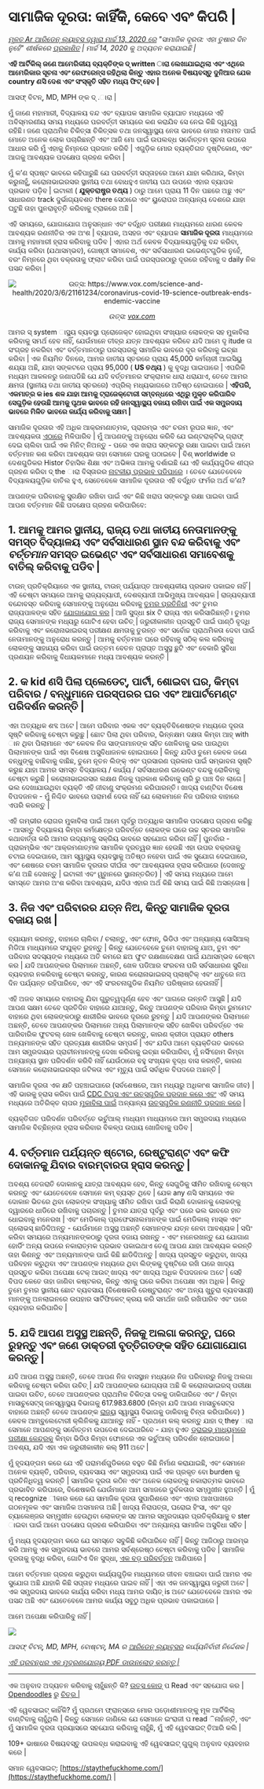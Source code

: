 # ସାମାଜିକ ଦୂରତା: କାହିଁକି, କେବେ ଏବଂ କିପରି |

_[ମୂଳତ Ar ଆରିଡେନ୍ ଲ୍ୟାବ୍ସ ଦ୍ୱାରା ମାର୍ଚ୍ଚ 13, 2020 ରେ](https://www.ariadnelabs.org/resources/articles/news/social-distancing-this-is-not-a-snow-day) "ସାମାଜିକ ଦୂରତା: ଏହା ତୁଷାର ଦିନ ନୁହେଁ" ଶୀର୍ଷକରେ [ପ୍ରକାଶିତ](https://www.ariadnelabs.org/resources/articles/news/social-distancing-this-is-not-a-snow-day) | ମାର୍ଚ୍ଚ 14, 2020 କୁ ଅଦ୍ୟତନ କରାଯାଇଛି |_

**ଏହି ଆର୍ଟିକିଲ୍ ଜଣେ ଆମେରିକୀୟ ବ୍ୟକ୍ତିଙ୍କ ଦ୍ written ାରା ଲେଖାଯାଇଥିଲା ଏବଂ ଏଥିରେ ଆମେରିକାର ସୂଚନା ଏବଂ ରେଫରେନ୍ସ ରହିଥିଲା କିନ୍ତୁ ଏହାର ଅନେକ ବିଷୟବସ୍ତୁ ଦୁନିଆର ଯେକ country ଣସି ଦେଶ ଏବଂ ସଂସ୍କୃତି ସହିତ ମଧ୍ୟ ଫିଟ୍ ହେବ |**

ଆସଫ୍ ବିଟନ୍, MD, MPH ଙ୍କ ଦ୍ .ାରା |

ମୁଁ ଜାଣେ ମହାମାରୀ, ବିଦ୍ୟାଳୟ ବନ୍ଦ ଏବଂ ବ୍ୟାପକ ସାମାଜିକ ବ୍ୟାଘାତ ମଧ୍ୟରେ ଏହି ଅବିସ୍ମରଣୀୟ ସମୟ ମଧ୍ୟରେ ପରବର୍ତ୍ତୀ ସମୟରେ କଣ କରାଯିବ ସେ ନେଇ କିଛି ଦ୍ୱନ୍ଦ୍ୱ ରହିଛି। ଜଣେ ପ୍ରାଥମିକ ଚିକିତ୍ସା ଚିକିତ୍ସକ ତଥା ଜନସ୍ୱାସ୍ଥ୍ୟ ନେତା ଭାବରେ ମୋର ମତାମତ ପାଇଁ ମୋତେ ଅନେକ ଲୋକ ପଚାରିଛନ୍ତି ଏବଂ ଆଜି ମୋ ପାଇଁ ଉପଲବ୍ଧ ସର୍ବୋତ୍ତମ ସୂଚନା ଉପରେ ଆଧାର କରି ମୁଁ ଏହାକୁ ନିମ୍ନରେ ପ୍ରଦାନ କରିବି | ଏଗୁଡ଼ିକ ମୋର ବ୍ୟକ୍ତିଗତ ଦୃଷ୍ଟିକୋଣ, ଏବଂ ଆଗକୁ ଆବଶ୍ୟକ ପଦକ୍ଷେପ ଗ୍ରହଣ କରିବା |

ମୁଁ କ’ଣ ସ୍ପଷ୍ଟ ଭାବରେ କହିପାରୁଛି ଯେ ପରବର୍ତ୍ତୀ ସପ୍ତାହରେ ଆମେ ଯାହା କରିଥାଉ, କିମ୍ବା କରୁନାହୁଁ, କରୋନାଭାଇରସର ସ୍ଥାନୀୟ ତଥା ବୋଧହୁଏ ଜାତୀୟ ପଥ ଉପରେ ଏହାର ବ୍ୟାପକ ପ୍ରଭାବ ପଡ଼ିବ | ଇଟାଲୀ ( **ଯୁକ୍ତରାଷ୍ଟ୍ର ତଥ୍ୟ** ) ଠାରୁ ଆମେ ପ୍ରାୟ 11 ଦିନ ପଛରେ ଅଛୁ ଏବଂ ସାଧାରଣତ track ଦୁର୍ଭାଗ୍ୟବଶତ there ସେଠାରେ ଏବଂ ୟୁରୋପର ଅନ୍ୟାନ୍ୟ ଦେଶରେ ଯାହା ଘଟୁଛି ତାହା ପୁନରାବୃତ୍ତି କରିବାକୁ ଟ୍ରାକରେ ଅଛି |

ଏହି ସମୟରେ, ଯୋଗାଯୋଗ ଅନୁସନ୍ଧାନ ଏବଂ ବର୍ଦ୍ଧିତ ପରୀକ୍ଷଣ ମାଧ୍ୟମରେ ଧାରଣ କେବଳ ଆବଶ୍ୟକ ରଣନୀତିର ଏକ ଅଂଶ | ବ୍ୟାପକ, ଅସହଜ ଏବଂ ବ୍ୟାପକ **ସାମାଜିକ ଦୂରତା** ମାଧ୍ୟମରେ ଆମକୁ ମହାମାରୀ ହ୍ରାସ କରିବାକୁ ପଡିବ | ଏହାର ଅର୍ଥ କେବଳ ବିଦ୍ୟାଳୟଗୁଡ଼ିକୁ ବନ୍ଦ କରିବା, କାର୍ଯ୍ୟ କରିବା (ଯଥାସମ୍ଭବ), ଗୋଷ୍ଠୀ ସମାବେଶ, ଏବଂ ସର୍ବସାଧାରଣ ଇଭେଣ୍ଟଗୁଡିକ ନୁହେଁ, ବରଂ ନିମ୍ନରେ ଥିବା ବକ୍ରତାକୁ ଫ୍ଲାଟ କରିବା ପାଇଁ ପରସ୍ପରଠାରୁ ଦୂରରେ ରହିବାକୁ ଦ daily ନିକ ପସନ୍ଦ କରିବା |

<center><img src="/graph.jpeg" alt="ଉତ୍ସ: https://www.vox.com/science-and-health/2020/3/6/21161234/coronavirus-covid-19-science-outbreak-ends-endemic-vaccine"><p><em>ଉତ୍ସ: <a href="https://www.vox.com/science-and-health/2020/3/6/21161234/coronavirus-covid-19-science-outbreak-ends-endemic-vaccine">vox.com</a></em></p></center>

ଆମର ସ୍ system ାସ୍ଥ୍ୟ ବ୍ୟବସ୍ଥା ପ୍ରୋଜେକ୍ଟ ହୋଇଥିବା ସଂଖ୍ୟାର ଲୋକଙ୍କ ସହ ମୁକାବିଲା କରିବାକୁ ସମର୍ଥ ହେବ ନାହିଁ, ଯେଉଁମାନେ ତୀବ୍ର ଯତ୍ନ ଆବଶ୍ୟକ କରିବେ ଯଦି ଆମେ ଦୃ itude ତା ସଂଗ୍ରହ ନକରିବା ଏବଂ ବର୍ତ୍ତମାନଠାରୁ ପରସ୍ପରକୁ ସାମାଜିକ ଭାବରେ ଦୂର କରିବାକୁ ଇଚ୍ଛା କରିବା | ଏକ ନିୟମିତ ଦିନରେ, ଆମର ଜାତୀୟ ସ୍ତରରେ ପ୍ରାୟ 45,000 କର୍ମଚାରୀ ଆଇସିୟୁ ଶଯ୍ୟା ଅଛି, ଯାହା ସଙ୍କଟରେ ପ୍ରାୟ 95,000 ( **US ତଥ୍ୟ** ) କୁ ବୃଦ୍ଧି ପାଇପାରେ | ଏପରିକି ମଧ୍ୟମ ଆକଳନରୁ ଜଣାପଡିଛି ଯେ ଯଦି ବର୍ତ୍ତମାନର ସଂକ୍ରାମକ ଧାରା ଧରାଯାଏ, ତେବେ ଆମର କ୍ଷମତା (ସ୍ଥାନୀୟ ତଥା ଜାତୀୟ ସ୍ତରରେ) ଏପ୍ରିଲ୍ ମଧ୍ୟଭାଗରେ ଅତିଷ୍ଠ ହୋଇପାରେ | **ଏହିପରି, ଏକମାତ୍ର କ ies ଶଳ ଯାହା ଆମକୁ ଟ୍ରାଜେକ୍ଟୋରୀ ସମ୍ବନ୍ଧରେ ଏଥିରୁ ମୁକ୍ତ କରିପାରିବ ସେଗୁଡ଼ିକ ହେଉଛି ଆମକୁ ପୃଥକ ଭାବରେ ରହି ଜନସ୍ୱାସ୍ଥ୍ୟ ବଜାୟ ରଖିବା ପାଇଁ ଏକ ସମ୍ପ୍ରଦାୟ ଭାବରେ ମିଳିତ ଭାବରେ କାର୍ଯ୍ୟ କରିବାକୁ ସକ୍ଷମ |**

ସାମାଜିକ ଦୂରତାର ଏହି ଅଧିକ ଆକ୍ରମଣାତ୍ମକ, ପ୍ରାରମ୍ଭ ଏବଂ ଚରମ ରୂପର ଜ୍ଞାନ, ଏବଂ ଆବଶ୍ୟକତା [ଏଠାରେ](https://www.nytimes.com/interactive/2020/03/13/opinion/coronavirus-trump-response.html?action=click&module=Opinion&pgtype=Homepage--) ମିଳିପାରିବ | ମୁଁ ଆପଣଙ୍କୁ ଅନୁରୋଧ କରିବି ଯେ ଇଣ୍ଟରାକ୍ଟିଭ୍ ଗ୍ରାଫ୍ ଦେଇ ଚାଲିବା ପାଇଁ ଏକ ମିନିଟ୍ ନିଅନ୍ତୁ - ପରେ ଏକ ଖରାପ ସଙ୍କଟରୁ ରକ୍ଷା ପାଇବା ପାଇଁ ଆମେ ବର୍ତ୍ତମାନ କଣ କରିବା ଆବଶ୍ୟକ ତାହା ସେମାନେ ଘରକୁ ପଠାଇବେ | ବିଶ୍ worldwide ର ଦେଶଗୁଡିକର Histor ତିହାସିକ ଶିକ୍ଷା ଏବଂ ଅଭିଜ୍ଞତା ଆମକୁ ଦର୍ଶାଇଛି ଯେ ଏହି କାର୍ଯ୍ୟଗୁଡିକ ଶୀଘ୍ର ଗ୍ରହଣ କରିବା ଦ୍ the ାରା ବିସ୍ତାରର [ନାଟକୀୟ ପ୍ରଭାବ ପଡିପାରେ](https://bmcpublichealth.biomedcentral.com/articles/10.1186/s12889-018-5446-1) । ତେବେ ଯେତେବେଳେ ବିଦ୍ୟାଳୟଗୁଡ଼ିକ ବାତିଲ ହୁଏ, ସେତେବେଳେ ସାମାଜିକ ଦୂରତାର ଏହି ବର୍ଦ୍ଧିତ ଫର୍ମର ଅର୍ଥ କ’ଣ?

ଆପଣଙ୍କ ପରିବାରକୁ ସୁରକ୍ଷିତ ରଖିବା ପାଇଁ ଏବଂ କିଛି ଖରାପ ସଙ୍କଟରୁ ରକ୍ଷା ପାଇବା ପାଇଁ ଆପଣ ବର୍ତ୍ତମାନ କିଛି ପଦକ୍ଷେପ ଗ୍ରହଣ କରିପାରିବେ:

## 1\. ଆମକୁ ଆମର ସ୍ଥାନୀୟ, ରାଜ୍ୟ ତଥା ଜାତୀୟ ନେତାମାନଙ୍କୁ ସମସ୍ତ ବିଦ୍ୟାଳୟ ଏବଂ ସର୍ବସାଧାରଣ ସ୍ଥାନ ବନ୍ଦ କରିବାକୁ ଏବଂ _ବର୍ତ୍ତମାନ_ ସମସ୍ତ ଇଭେଣ୍ଟ ଏବଂ ସର୍ବସାଧାରଣ ସମାବେଶକୁ ବାତିଲ୍ କରିବାକୁ ପଡିବ |

ଟାଉନ୍ ପ୍ରତିକ୍ରିୟାରେ ଏକ ସ୍ଥାନୀୟ, ଟାଉନ୍ ପର୍ଯ୍ୟାପ୍ତ ଆବଶ୍ୟକୀୟ ପ୍ରଭାବ ପକାଇବ ନାହିଁ | ଏହି ଚେଷ୍ଟା ସମୟରେ ଆମକୁ ରାଜ୍ୟବ୍ୟାପୀ, ଦେଶବ୍ୟାପୀ ଆଭିମୁଖ୍ୟ ଆବଶ୍ୟକ | ରାଜ୍ୟବ୍ୟାପୀ ବନ୍ଦୋବସ୍ତ କରିବାକୁ ସେମାନଙ୍କୁ ଅନୁରୋଧ କରିବାକୁ [ତୁମର ପ୍ରତିନିଧୀ](https://www.house.gov/representatives/find-your-representative) ଏବଂ ତୁମର ରାଜ୍ୟପାଳଙ୍କ ସହିତ [ଯୋଗାଯୋଗ କର](https://www.house.gov/representatives/find-your-representative) | ଆଜି ସୁଦ୍ଧା six ଟି ରାଜ୍ୟ ଏହା କରିସାରିଛନ୍ତି। ତୁମର ରାଜ୍ୟ ସେମାନଙ୍କ ମଧ୍ୟରୁ ଗୋଟିଏ ହେବା ଉଚିତ୍ | ଜରୁରୀକାଳୀନ ପ୍ରସ୍ତୁତି ପାଇଁ ପାଣ୍ଠି ବୃଦ୍ଧି କରିବାକୁ ଏବଂ କରୋନାଭାଇରସ୍ ପରୀକ୍ଷଣ କ୍ଷମତାକୁ ତୁରନ୍ତ ଏବଂ ସର୍ବୋଚ୍ଚ ପ୍ରାଥମିକତା ଦେବା ପାଇଁ ନେତାମାନଙ୍କୁ ଅନୁରୋଧ କରନ୍ତୁ | ଆମକୁ ବର୍ତ୍ତମାନ ଘରେ ରହିବାକୁ ସଠିକ୍ କଲ କରିବାକୁ ଲୋକଙ୍କୁ ସାହାଯ୍ୟ କରିବା ପାଇଁ ଉତ୍ତମ ବେତନ ପ୍ରାପ୍ତ ଅସୁସ୍ଥ ଛୁଟି ଏବଂ ବେକାରି ସୁବିଧା ପ୍ରଣୟନ କରିବାକୁ ବିଧାୟକମାନେ ମଧ୍ୟ ଆବଶ୍ୟକ କରନ୍ତି |

## 2\. କ kid ଣସି ପିଲା ପ୍ଲେଡେଟ୍, ପାର୍ଟୀ, ଶୋଇବା ଘର, କିମ୍ବା ପରିବାର / ବନ୍ଧୁମାନେ ପରସ୍ପରର ଘର ଏବଂ ଆପାର୍ଟମେଣ୍ଟ ପରିଦର୍ଶନ କରନ୍ତି |

ଏହା ଅତ୍ୟଧିକ ଶବ୍ଦ ଅଟେ | ଆମେ ପରିବାର ଏକକ ଏବଂ ବ୍ୟକ୍ତିବିଶେଷଙ୍କ ମଧ୍ୟରେ ଦୂରତା ସୃଷ୍ଟି କରିବାକୁ ଚେଷ୍ଟା କରୁଛୁ | ଛୋଟ ପିଲା ଥିବା ପରିବାର, ଭିନ୍ନକ୍ଷମ ଦକ୍ଷତା କିମ୍ବା ଆହ୍ with ାନ ଥିବା ପିଲାମାନେ ଏବଂ କେବଳ ନିଜ ସାଙ୍ଗମାନଙ୍କ ସହିତ ଖେଳିବାକୁ ଭଲ ପାଉଥିବା ପିଲାମାନଙ୍କ ପାଇଁ ଏହା ବିଶେଷ ଅସୁବିଧାଜନକ ହୋଇପାରେ | କିନ୍ତୁ ଯଦିଓ ତୁମେ କେବଳ ଜଣେ ବନ୍ଧୁଙ୍କୁ ବାଛିବାକୁ ବାଛିଛ, ତୁମେ ନୂତନ ଲିଙ୍କ୍ ଏବଂ ପ୍ରସାରଣ ପ୍ରକାର ପାଇଁ ସମ୍ଭାବନା ସୃଷ୍ଟି କରୁଛ ଯାହା ଆମର ସମସ୍ତ ବିଦ୍ୟାଳୟ / କାର୍ଯ୍ୟ / ସର୍ବସାଧାରଣ ଇଭେଣ୍ଟ ବନ୍ଦକୁ ରୋକିବାକୁ ଚେଷ୍ଟା କରୁଛି | କରୋନାଭାଇରସର ଲକ୍ଷଣ ନିଜକୁ ପ୍ରକାଶ କରିବାକୁ ଚାରି ରୁ ପାଞ୍ଚ ଦିନ ଲାଗେ | ଭଲ ଦେଖାଯାଉଥିବା ବ୍ୟକ୍ତି ଏହି ଜୀବାଣୁ ସଂକ୍ରମଣ କରିପାରନ୍ତି। ଖାଦ୍ୟ ବାଣ୍ଟିବା ବିଶେଷ ବିପଦଜନକ - ମୁଁ ନିଶ୍ଚିତ ଭାବରେ ପରାମର୍ଶ ଦେଉ ନାହିଁ ଯେ ଲୋକମାନେ ନିଜ ପରିବାର ବାହାରେ ଏପରି କରନ୍ତୁ |

ଏହି ଗମ୍ଭୀର ରୋଗର ମୁକାବିଲା ପାଇଁ ଆମେ ପୂର୍ବରୁ ଅତ୍ୟଧିକ ସାମାଜିକ ପଦକ୍ଷେପ ଗ୍ରହଣ କରିଛୁ - ଆସନ୍ତୁ ବିଦ୍ୟାଳୟ କିମ୍ବା କର୍ମକ୍ଷେତ୍ର ପରିବର୍ତ୍ତେ ଲୋକଙ୍କ ଘରେ ଉଚ୍ଚ ସ୍ତରର ସାମାଜିକ କଥାବାର୍ତ୍ତା କରି ଆମର ଉଦ୍ୟମକୁ ସକ୍ରିୟ ଭାବରେ ସହଯୋଗ କରିବା ନାହିଁ | ପୁନର୍ବାର - ପ୍ରାରମ୍ଭିକ ଏବଂ ଆକ୍ରମଣାତ୍ମକ ସାମାଜିକ ଦୂରତ୍ୱର ଜ୍ଞାନ ହେଉଛି ଏହା ଉପର ବକ୍ରତାକୁ ଚଟାଇ ଦେଇପାରେ, ଆମ ସ୍ୱାସ୍ଥ୍ୟ ବ୍ୟବସ୍ଥାକୁ ଅତିଷ୍ଠ ନହେବା ପାଇଁ ଏକ ସୁଯୋଗ ଦେଇପାରେ, ଏବଂ ଶେଷରେ ଚରମ ସାମାଜିକ ଦୂରତାର ଦୀର୍ଘତା ଏବଂ ଆବଶ୍ୟକତା ହ୍ରାସ କରିପାରେ (ଦେଖନ୍ତୁ କ’ଣ ଅଛି ଦେଖନ୍ତୁ | ଇଟାଲୀ ଏବଂ ୱୁହାନରେ ସ୍ଥାନାନ୍ତରିତ) | ଏହି ସମୟ ମଧ୍ୟରେ ଆମେ ସମସ୍ତେ ଆମର ଅଂଶ କରିବା ଆବଶ୍ୟକ, ଯଦିଓ ଏହାର ଅର୍ଥ କିଛି ସମୟ ପାଇଁ କିଛି ଅସନ୍ତୋଷ |

## 3\. ନିଜ ଏବଂ ପରିବାରର ଯତ୍ନ ନିଅ, କିନ୍ତୁ ସାମାଜିକ ଦୂରତା ବଜାୟ ରଖ |

ବ୍ୟାୟାମ କରନ୍ତୁ, ବାହାରେ ଚାଲିବା / ଚଲାନ୍ତୁ, ଏବଂ ଫୋନ୍, ଭିଡିଓ ଏବଂ ଅନ୍ୟାନ୍ୟ ସୋସିଆଲ୍ ମିଡିଆ ମାଧ୍ୟମରେ ସଂଯୁକ୍ତ ରୁହନ୍ତୁ | କିନ୍ତୁ ଯେତେବେଳେ ତୁମେ ବାହାରକୁ ଯାଅ, ତୁମ ଏବଂ ପରିବାର ସଦସ୍ୟଙ୍କ ମଧ୍ୟରେ ଅତି କମରେ ଛଅ ଫୁଟ ରକ୍ଷଣାବେକ୍ଷଣ ପାଇଁ ଯଥାସମ୍ଭବ ଚେଷ୍ଟା କର | ଯଦି ଆପଣଙ୍କର ପିଲାମାନେ ଅଛନ୍ତି, ଖେଳ ପଡିଆର ସଂରଚନା ପରି ସର୍ବସାଧାରଣ ସୁବିଧା ବ୍ୟବହାର ନକରିବାକୁ ଚେଷ୍ଟା କରନ୍ତୁ, କାରଣ କରୋନାଭାଇରସ୍ ପ୍ଲାଷ୍ଟିକ୍ ଏବଂ ଧାତୁରେ ନଅ ଦିନ ପର୍ଯ୍ୟନ୍ତ ରହିପାରିବେ, ଏବଂ ଏହି ସଂରଚନାଗୁଡିକ ନିୟମିତ ପରିଷ୍କାର ହେଉନାହିଁ |

ଏହି ଅଜବ ସମୟରେ ବାହାରକୁ ଯିବା ଗୁରୁତ୍ୱପୂର୍ଣ୍ଣ ହେବ ଏବଂ ପାଗରେ ଉନ୍ନତି ଆସୁଛି | ଯଦି ଆପଣ ସକ୍ଷମ ତେବେ ପ୍ରତିଦିନ ବାହାରେ ଯାଆନ୍ତୁ, କିନ୍ତୁ ଆପଣଙ୍କ ପରିବାର କିମ୍ବା ରୁମମେଟ ବାହାରେ ଥିବା ଲୋକଙ୍କଠାରୁ ଶାରୀରିକ ଭାବରେ ଦୂରରେ ରୁହନ୍ତୁ | ଯଦି ଆପଣଙ୍କର ପିଲାମାନେ ଅଛନ୍ତି, ତେବେ ଆପଣଙ୍କର ପିଲାମାନେ ଅନ୍ୟ ପିଲାମାନଙ୍କ ସହିତ ଖେଳିବା ପରିବର୍ତ୍ତେ ଏକ ପାରିବାରିକ ଫୁଟବଲ୍ ଖେଳ ଖେଳିବାକୁ ଚେଷ୍ଟା କରନ୍ତୁ, କାରଣ କ୍ରୀଡା ପ୍ରାୟତ others ଅନ୍ୟମାନଙ୍କ ସହିତ ପ୍ରତ୍ୟକ୍ଷ ଶାରୀରିକ ସମ୍ପର୍କ | ଏବଂ ଯଦିଓ ଆମେ ବ୍ୟକ୍ତିଗତ ଭାବରେ ଆମ ସମ୍ପ୍ରଦାୟର ପ୍ରାଚୀନମାନଙ୍କୁ ଦେଖା କରିବାକୁ ଇଚ୍ଛା କରିପାରିବା, ମୁଁ ନର୍ସିଂହୋମ କିମ୍ବା ଅନ୍ୟାନ୍ୟ ସ୍ଥାନ ପରିଦର୍ଶନ କରିବି ନାହିଁ ଯେଉଁଠାରେ ବହୁ ସଂଖ୍ୟକ ବୃଦ୍ଧ ବାସ କରନ୍ତି, କାରଣ ସେମାନେ କରୋନାଭାଇରସ୍ର ଜଟିଳତା ଏବଂ ମୃତ୍ୟୁ ପାଇଁ ସର୍ବାଧିକ ବିପଦରେ ଅଛନ୍ତି |

ସାମାଜିକ ଦୂରତା ଏକ କ୍ଷତି ପହଞ୍ଚାଇପାରେ (ସର୍ବଶେଷରେ, ଆମ ମଧ୍ୟରୁ ଅଧିକାଂଶ ସାମାଜିକ ଜୀବ) | ଏହି ଭାରକୁ ହ୍ରାସ କରିବା ପାଇଁ [CDC ଟିପ୍ସ ଏବଂ ଉତ୍ସଗୁଡିକ ପ୍ରଦାନ କରେ ଏବଂ](https://www.cdc.gov/coronavirus/2019-ncov/about/coping.html) ଏହି ସମୟ ମଧ୍ୟରେ ଅତିରିକ୍ତ ଚାପର [ମୁକାବିଲା ପାଇଁ](https://www.verywellmind.com/managing-coronavirus-anxiety-4798909) ଅନ୍ୟାନ୍ୟ [ଉତ୍ସଗୁଡିକ ରଣନୀତି ପ୍ରଦାନ କରେ](https://www.verywellmind.com/managing-coronavirus-anxiety-4798909) |

ବ୍ୟକ୍ତିଗତ ପରିଦର୍ଶନ ପରିବର୍ତ୍ତେ ଭର୍ଚୁଆଲ୍ ମାଧ୍ୟମ ମାଧ୍ୟମରେ ଆମ ସମ୍ପ୍ରଦାୟ ମଧ୍ୟରେ ସାମାଜିକ ବିଚ୍ଛିନ୍ନତା ହ୍ରାସ କରିବାର ବିକଳ୍ପ ଉପାୟ ଖୋଜିବାକୁ ପଡିବ |

## 4\. ବର୍ତ୍ତମାନ ପର୍ଯ୍ୟନ୍ତ ଷ୍ଟୋର, ରେଷ୍ଟୁରାଣ୍ଟ ଏବଂ କଫି ଦୋକାନକୁ ଯିବାର ବାରମ୍ବାରତା ହ୍ରାସ କରନ୍ତୁ |

ଅବଶ୍ୟ ତେଜରାତି ଦୋକାନକୁ ଯାତ୍ରା ଆବଶ୍ୟକ ହେବ, କିନ୍ତୁ ସେଗୁଡିକୁ ସୀମିତ ରଖିବାକୁ ଚେଷ୍ଟା କରନ୍ତୁ ଏବଂ ଯେତେବେଳେ ସେମାନେ କମ୍ ବ୍ୟସ୍ତ ଥିବେ | ଯେକ any ଣସି ସମୟରେ ଏକ ଦୋକାନ ଭିତରେ ଥିବା ଲୋକଙ୍କ ସଂଖ୍ୟାକୁ ସୀମିତ ରଖିବା ପାଇଁ କିରାଣି ଦୋକାନକୁ ଲୋକଙ୍କୁ ଦ୍ୱାରରେ ଧାଡିରେ ରଖିବାକୁ ପଚାରନ୍ତୁ | ତୁମର ଯାତ୍ରା ପୂର୍ବରୁ ଏବଂ ପରେ ଭଲ ଭାବରେ ହାତ ଧୋଇବାକୁ ମନେରଖ | ଏବଂ ମେଡିକାଲ୍ ପ୍ରଫେସନାଲମାନଙ୍କ ପାଇଁ ମେଡିକାଲ୍ ମାସ୍କ ଏବଂ ଗ୍ଲୋଭସ୍ ଛାଡିଦିଅନ୍ତୁ - ଯେଉଁମାନେ ଅସୁସ୍ଥ ଅଛନ୍ତି ସେମାନଙ୍କ ଯତ୍ନ ନେବା ଆବଶ୍ୟକ | ସପିଂ କରିବା ସମୟରେ ଅନ୍ୟମାନଙ୍କଠାରୁ ଦୂରତା ବଜାୟ ରଖନ୍ତୁ - ଏବଂ ମନେରଖନ୍ତୁ ଯେ ଯୋଗାଣ ହୋର୍ଡିଂ ଅନ୍ୟ ଉପରେ ନକାରାତ୍ମକ ପ୍ରଭାବ ପକାଇଥାଏ ତେଣୁ ଆପଣ ଯାହା ଆବଶ୍ୟକ କରନ୍ତି ତାହା କିଣନ୍ତୁ ଏବଂ ଅନ୍ୟମାନଙ୍କ ପାଇଁ କିଛି ଛାଡିଦିଅନ୍ତୁ | ଖାଦ୍ୟ ପ୍ରସ୍ତୁତ କରୁଥିବା, ଖାଦ୍ୟ ପରିବହନ କରୁଥିବା ଏବଂ ଆପଣଙ୍କ ମଧ୍ୟରେ ଥିବା ଲିଙ୍କକୁ ଦୃଷ୍ଟିରେ ରଖି ଘରେ ଖାଦ୍ୟ ପ୍ରସ୍ତୁତ କରିବା ଅପେକ୍ଷା ଟେକ୍ ଆଉଟ୍ ଖାଦ୍ୟ ଏବଂ ଖାଦ୍ୟ ଅଧିକ ବିପଦଜନକ ଅଟେ | ସେହି ବିପଦ କେତେ ତାହା ଜାଣିବା କଷ୍ଟକର, କିନ୍ତୁ ଏହାକୁ ଘରେ କରିବା ଅପେକ୍ଷା ଏହା ଅଧିକ | କିନ୍ତୁ ତୁମେ ତୁମର ସ୍ଥାନୀୟ ଛୋଟ ବ୍ୟବସାୟ (ବିଶେଷକରି ରେଷ୍ଟୁରାଣ୍ଟ ଏବଂ ଅନ୍ୟ ଖୁଚୁରା ବ୍ୟବସାୟୀ) ମାନଙ୍କୁ ଅନଲାଇନରେ ଉପହାର ସାର୍ଟିଫିକେଟ୍ କ୍ରୟ କରି ସମର୍ଥନ ଜାରି ରଖିପାରିବ ଏବଂ ପରେ ବ୍ୟବହାର କରିପାରିବ |

## 5\. ଯଦି ଆପଣ ଅସୁସ୍ଥ ଅଛନ୍ତି, ନିଜକୁ ଅଲଗା କରନ୍ତୁ, ଘରେ ରୁହନ୍ତୁ ଏବଂ ଜଣେ ଡାକ୍ତରୀ ବୃତ୍ତିଗତଙ୍କ ସହିତ ଯୋଗାଯୋଗ କରନ୍ତୁ |

ଯଦି ଆପଣ ଅସୁସ୍ଥ ଅଛନ୍ତି, ତେବେ ଆପଣ ନିଜ ବାସସ୍ଥାନ ମଧ୍ୟରେ ନିଜ ପରିବାରରୁ ନିଜକୁ ଅଲଗା କରିବାକୁ ଚେଷ୍ଟା କରିବା ଉଚିତ୍ | ଯଦି ଆପଣଙ୍କର ଯୋଗ୍ୟତା ଅଛି କି କରୋନାଭାଇରସ୍ ପରୀକ୍ଷା ପାଇବା ଉଚିତ, ତେବେ ଆପଣଙ୍କର ପ୍ରାଥମିକ ଚିକିତ୍ସା ଦଳକୁ ଡାକିପାରିବେ ଏବଂ / କିମ୍ବା ମାସାଚୁସେଟ୍ସ୍ ଜନସ୍ୱାସ୍ଥ୍ୟ ବିଭାଗକୁ 617.983.6800 (କିମ୍ବା ଯଦି ଆପଣ ମାସାଚୁସେଟ୍ସ ବାହାରେ ଅଛନ୍ତି ତେବେ ଆପଣଙ୍କ [ରାଜ୍ୟ](https://www.cdc.gov/coronavirus/2019-ncov/downloads/Phone-Numbers_State-and-Local-Health-Departments.pdf) ସ୍ୱାସ୍ଥ୍ୟ ବିଭାଗକୁ ଡାକିବାକୁ ଚିନ୍ତା କରିପାରିବେ) ) କେବଳ ଆମ୍ବୁଲେଟୋରୀ କ୍ଲିନିକକୁ ଯାଆନ୍ତୁ ନାହିଁ - ପ୍ରଥମେ କଲ୍ କରନ୍ତୁ ଯାହା ଦ୍ they ାରା ସେମାନେ ଆପଣଙ୍କୁ ସର୍ବୋତ୍ତମ ଉପଦେଶ ଦେଇପାରିବେ - ଯାହା ହୁଏତ [ଡ୍ରାଇଭ୍ ମାଧ୍ୟମରେ ପରୀକ୍ଷା କେନ୍ଦ୍ରକୁ](https://www.theverge.com/2020/3/11/21174880/coronavirus-testing-drive-thru-colorado-connecticut-washington) କିମ୍ବା ଭିଡିଓ କିମ୍ବା ଫୋନରେ ଏକ ଭର୍ଚୁଆଲ୍ ପରିଦର୍ଶନ ହୋଇପାରେ | ଅବଶ୍ୟ, ଯଦି ଏହା ଏକ ଜରୁରୀକାଳୀନ କଲ୍ 911 ଅଟେ |

ମୁଁ ହୃଦୟଙ୍ଗମ କରେ ଯେ ଏହି ପରାମର୍ଶଗୁଡିକରେ ବହୁତ କିଛି ନିର୍ମାଣ କରାଯାଇଛି, ଏବଂ ସେମାନେ ଅନେକ ବ୍ୟକ୍ତି, ପରିବାର, ବ୍ୟବସାୟ ଏବଂ ସମ୍ପ୍ରଦାୟ ପାଇଁ ଏକ ପ୍ରକୃତ ବୋ burden କୁ ପ୍ରତିନିଧିତ୍ୱ କରନ୍ତି | ସାମାଜିକ ଦୂରତା କଠିନ ଏବଂ ଅନେକ ଲୋକଙ୍କୁ ନକାରାତ୍ମକ ଭାବରେ ପ୍ରଭାବିତ କରିପାରେ, ବିଶେଷକରି ଯେଉଁମାନେ ଆମ ସମାଜରେ ଦୁର୍ବଳତାର ସମ୍ମୁଖୀନ ହୁଅନ୍ତି | ମୁଁ ସ୍ recognize ୀକାର କରେ ଯେ ସାମାଜିକ ଦୂରତା ସୁପାରିଶରେ ଏବଂ ଏହାର ଆଖପାଖରେ ଗଠନମୂଳକ ଏବଂ ସାମାଜିକ ଅସମାନତା ଅଛି | ଖାଦ୍ୟ ନିରାପତ୍ତା, ଘରୋଇ ହିଂସା, ଏବଂ ଗୃହ ଚ୍ୟାଲେଞ୍ଜର ସମ୍ମୁଖୀନ ହେଉଥିବା ଲୋକଙ୍କ ସହ ଆମର ସମ୍ପ୍ରଦାୟର ପ୍ରତିକ୍ରିୟାକୁ ବ ster ାଇବା ପାଇଁ ଆମେ ପଦକ୍ଷେପ ଗ୍ରହଣ କରିପାରିବା ଏବଂ ଅନ୍ୟାନ୍ୟ ସାମାଜିକ ଅସୁବିଧା ସହିତ |

ମୁଁ ମଧ୍ୟ ହୃଦୟଙ୍ଗମ କରେ ଯେ ସମସ୍ତେ ସବୁକିଛି କରିପାରିବେ ନାହିଁ | କିନ୍ତୁ ଆଜିଠାରୁ ଆରମ୍ଭ କରି ଆମକୁ ଏକ ସମ୍ପ୍ରଦାୟ ଭାବରେ ଆମର ସର୍ବଶ୍ରେଷ୍ଠ ଚେଷ୍ଟା କରିବାକୁ ପଡିବ | ସାମାଜିକ ଦୂରତାକୁ ବୃଦ୍ଧି କରିବା, ଗୋଟିଏ ଦିନ ସୁଦ୍ଧା, [ଏକ ବଡ଼ ପରିବର୍ତ୍ତନ](https://www.ncbi.nlm.nih.gov/pubmed/19400970/) ଆଣିପାରେ |

ଆମେ ବର୍ତ୍ତମାନ ଗ୍ରହଣ କରୁଥିବା କାର୍ଯ୍ୟଗୁଡ଼ିକ ମାଧ୍ୟମରେ ଜୀବନ ବଞ୍ଚାଇବା ପାଇଁ ଆମର ଏକ ସୁଯୋଗ ଅଛି ଯାହାକି କିଛି ସପ୍ତାହ ମଧ୍ୟରେ ପାଇବ ନାହିଁ | ଏହା ଏକ ଜନସ୍ୱାସ୍ଥ୍ୟ ଜରୁରୀ ଅଟେ | ଏକ ସମ୍ପ୍ରଦାୟ ଭାବରେ କାର୍ଯ୍ୟ କରିବା ମଧ୍ୟ ଆମର ଦାୟିତ୍ is ଅଟେ ଯେତେବେଳେ ଆମର ଏକ ପସନ୍ଦ ଅଛି ଏବଂ ଯେତେବେଳେ ଆମର କାର୍ଯ୍ୟ ସବୁଠୁ ଅଧିକ ପ୍ରଭାବ ପକାଇପାରେ |

ଆମେ ଅପେକ୍ଷା କରିପାରିବୁ ନାହିଁ |

![](/signature.png)

_ଆସଫ୍ ବିଟନ୍, MD, MPH, ବୋଷ୍ଟନ୍, MA ର [ଆରିଡେନ୍ ଲ୍ୟାବ୍ସର](https://www.ariadnelabs.org) କାର୍ଯ୍ୟନିର୍ବାହୀ ନିର୍ଦ୍ଦେଶକ |_

_[ଏହି ପ୍ରବନ୍ଧର ଏକ ମୁଦ୍ରଣଯୋଗ୍ୟ PDF ଡାଉନଲୋଡ୍ କରନ୍ତୁ |](https://www.ariadnelabs.org/wp-content/uploads/sites/2/2020/03/Social-Distancing-This-is-Not-a-Snow-Day-Bitton.pdf)_

---

ଏକ ଅନୁବାଦ ଅଦ୍ୟତନ କରିବାକୁ ଚାହୁଁଛନ୍ତି କି? [ଉତ୍ସ କୋଡ୍](https://github.com/vvo/istayhome.info) ପ Read ଏବଂ ସହଯୋଗ କର | [Opendoodles](https://generator.opendoodles.com/) ରୁ [ଚିତ୍ର |](https://generator.opendoodles.com/)

ଏହି ୱେବସାଇଟ୍ କାହିଁକି? ମୁଁ ପ୍ରଥମେ ଫ୍ରାନ୍ସରେ ମୋର ପଡ଼ୋଶୀମାନଙ୍କୁ ମୂଳ ଆର୍ଟିକିଲ୍ ବାଣ୍ଟିବାକୁ ଚାହୁଁଥିଲି | କିନ୍ତୁ ସେମାନେ ଜାଣିଲେ ଯେ ସେମାନେ ଇଂରାଜୀ ପ read ିନାହାଁନ୍ତି, ଏବଂ ମୁଁ ସାମାଜିକ ଦୂରତା ପ୍ରୟାସରେ ସହଯୋଗ କରିବାକୁ ଚାହୁଁଛି, ମୁଁ ଏହି ୱେବସାଇଟ୍ ତିଆରି କଲି |

109+ ଭାଷାରେ ବିଷୟବସ୍ତୁ ଉପଲବ୍ଧ କରାଇବାକୁ ଏହି ୱେବସାଇଟ୍ ଗୁଗୁଲ୍ ଅନୁବାଦ ବ୍ୟବହାର କରେ |

ସମାନ ୱେବସାଇଟ୍: [https://staythefuckhome.com/](https://staythefuckhome.com/) |